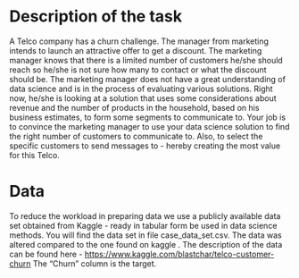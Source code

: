 # Description of the task
A Telco company has a churn challenge. The manager from marketing intends to launch an attractive offer to get a discount. The marketing manager knows that there is a limited number of customers he/she should reach so he/she is not sure how many to contact or what the discount should be.
The marketing manager does not have a great understanding of data science and is in the process of evaluating various solutions.
Right now, he/she is looking at a solution that uses some considerations about revenue and the number of products in the household, based on his business estimates, to form some segments to communicate to.
Your job is to convince the marketing manager to use your data science solution to find the right number of customers to communicate to. Also, to select the specific customers to send messages to - hereby creating the most value for this Telco.

# Data
To reduce the workload in preparing data we use a publicly available data set obtained from Kaggle - ready in tabular form be used in data science methods.
You will find the data set in file case_data_set.csv. The data was altered compared to the one found on kaggle .
The description of the data can be found here - https://www.kaggle.com/blastchar/telco-customer-churn 
The “Churn” column is the target.

